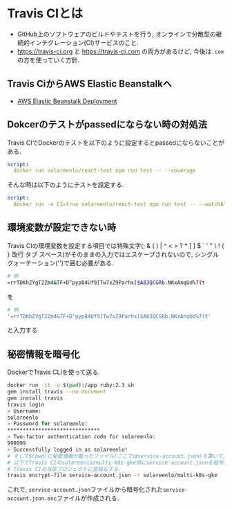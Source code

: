 # Travis CIとは
- GitHub上のソフトウェアのビルドやテストを行う, オンラインで分散型の継続的インテグレーション(CI)サービスのこと.
- https://travis-ci.org と https://travis-ci.com の両方があるけど, 今後は`.com`の方を使っていく方針.

## Travis CiからAWS Elastic Beanstalkへ
- [AWS Elastic Beanstalk Deployment](https://docs.travis-ci.com/user/deployment/elasticbeanstalk/)

## Dokcerのテストがpassedにならない時の対処法
Travis CIでDockerのテストを以下のように設定するとpassedにならないことがある.
```yaml
script:
  docker run solareenlo/react-test npm run test -- --coverage
```
そんな時は以下のようにテストを設定する.
```yaml
script:
  docker run -e CI=true solareenlo/react-test npm run test -- --watchAll=falseb
```

## 環境変数が設定できない時
Travis CIの環境変数を設定する項目では特殊文字(; & ( ) | ^ < > ? * [ ] $ ` ' " \ ! { } 改行 タブ スペース)がそのままの入力ではエスケープされないので, シングルクォーテーション('')で囲む必要がある.
```bash
# 例
=rrTDKhZYgT2Zm4&TF+D^pyp84Uf9[Tw7xZ9Parhx[$A83QCGRb.NKxAnqUd%7(t
```
を
```bash
# 例
'=rrTDKhZYgT2Zm4&TF+D^pyp84Uf9[Tw7xZ9Parhx[$A83QCGRb.NKxAnqUd%7(t'
```
と入力する.

## 秘密情報を暗号化
DockerでTravis CLIを使って送る.
```bash
docker run -it -v $(pwd):/app ruby:2.3 sh
gem install travis --no-document
gem install travis
travis login
> Username:
solareenlo
> Password for solareenlo:
******************************
> Two-factor authentication code for solareenlo:
999999
> Successfully logged in as solareenlo!
# そして$(pwd)に秘匿情報が載ったファイル(ここではservice-account.json)を置いて,
# 以下でTravis CIのsolareenlo/multi-k8s-gke用にservice-account.jsonを暗号化するし,
# Travis CIの当該プロジェクトに登録もする.
travis encrypt-file service-account.json -r solareenlo/multi-k8s-gke
```
これで, `service-account.json`ファイルから暗号化された`service-account.json.enc`ファイルが作成される.

